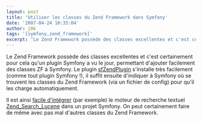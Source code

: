 ```yaml
---
layout: post
title: 'Utiliser les classes du Zend Framework dans Symfony'
date: '2007-04-24 10:35:04'
author: j0k
tags: '[symfony,zend_framework]'
excerpt: "Le Zend Framework possède des classes excellentes et c'est certainement pour cela qu'un plugin Symfony a vu le jour, permettant d'ajouter facilement des classes ZF à Symfony.     \nLe plugin [sfZendPlugin](http://trac.symfony-project.com/trac/wiki/sfZendPlugin) s'installe très facilement (comme tout plugin Symfony !), il suffit ensuite d'indiquer à Symfony      …"
---
```


Le Zend Framework possède des classes excellentes et c'est certainement pour cela qu'un plugin Symfony a vu le jour, permettant d'ajouter facilement des classes ZF à Symfony.
Le plugin [sfZendPlugin](http://trac.symfony-project.com/trac/wiki/sfZendPlugin) s'installe très facilement (comme tout plugin Symfony !), il suffit ensuite d'indiquer à Symfony où se trouvent les classes du Zend Framework (via un fichier de config) pour qu'il les charge automatiquement.

Il est ainsi [facile d'intégrer](http://spindrop.us/2007/04/23/the-lucene-search-index-and-symfony/) (par exemple) le moteur de recherche textuel [Zend_Search_Lucene](http://framework.zend.com/manual/fr/zend.search.html) dans un projet Symfony.   On peut certainement faire de même avec pas mal d'autres classes du Zend Framework.

